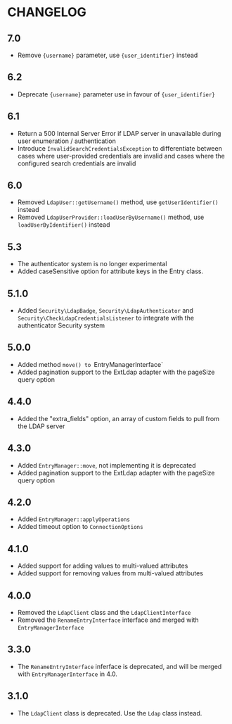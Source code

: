 CHANGELOG
=========

7.0
---

 * Remove `{username}` parameter, use `{user_identifier}` instead

6.2
---

 * Deprecate `{username}` parameter use in favour of `{user_identifier}`

6.1
---

 * Return a 500 Internal Server Error if LDAP server in unavailable during user enumeration / authentication
 * Introduce `InvalidSearchCredentialsException` to differentiate between cases where user-provided credentials are invalid and cases where the configured search credentials are invalid

6.0
---

 * Removed `LdapUser::getUsername()` method, use `getUserIdentifier()` instead
 * Removed `LdapUserProvider::loadUserByUsername()` method, use `loadUserByIdentifier()` instead

5.3
---

 * The authenticator system is no longer experimental
 * Added caseSensitive option for attribute keys in the Entry class.

5.1.0
-----

 * Added `Security\LdapBadge`, `Security\LdapAuthenticator` and `Security\CheckLdapCredentialsListener` to integrate with the authenticator Security system

5.0.0
-----

 * Added method `move() to `EntryManagerInterface`
 * Added pagination support to the ExtLdap adapter with the pageSize query option

4.4.0
-----

 * Added the "extra_fields" option, an array of custom fields to pull from the LDAP server

4.3.0
-----

 * Added `EntryManager::move`, not implementing it is deprecated
 * Added pagination support to the ExtLdap adapter with the pageSize query option

4.2.0
-----

 * Added `EntryManager::applyOperations`
 * Added timeout option to `ConnectionOptions`

4.1.0
-----

 * Added support for adding values to multi-valued attributes
 * Added support for removing values from multi-valued attributes

4.0.0
-----

 * Removed the `LdapClient` class and the `LdapClientInterface`
 * Removed the `RenameEntryInterface` interface and merged with `EntryManagerInterface`

3.3.0
-----

 * The `RenameEntryInterface` inferface is deprecated, and will be merged with `EntryManagerInterface` in 4.0.

3.1.0
-----

 * The `LdapClient` class is deprecated. Use the `Ldap` class instead.
